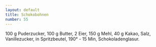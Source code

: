 ```yaml
---
layout: default
title: Schokobohnen
number: 55
---
```


100 g Puderzucker, 100 g Butter, 2 Eier, 150 g Mehl, 40 g Kakao, Salz, Vanillezucker, in Spritzbeutel, 190° - 15 Min, Schokoladenglasur.
